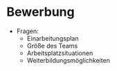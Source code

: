 # Bewerbung

+ Fragen: 
    + Einarbeitungsplan
    + Größe des Teams
    + Arbeitsplatzsituationen
    + Weiterbildungsmöglichkeiten 
    